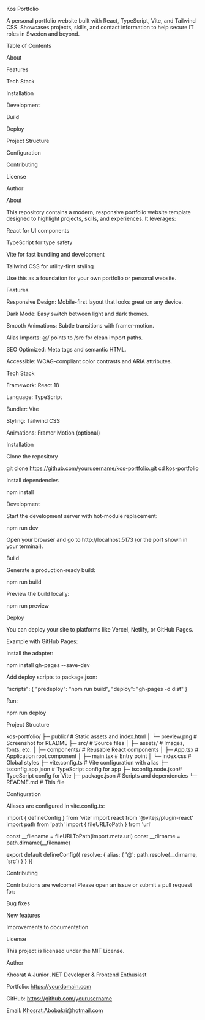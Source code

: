 Kos Portfolio



A personal portfolio website built with React, TypeScript, Vite, and Tailwind CSS. Showcases projects, skills, and contact information to help secure IT roles in Sweden and beyond.

Table of Contents

About

Features

Tech Stack

Installation

Development

Build

Deploy

Project Structure

Configuration

Contributing

License

Author

About

This repository contains a modern, responsive portfolio website template designed to highlight projects, skills, and experiences. It leverages:

React for UI components

TypeScript for type safety

Vite for fast bundling and development

Tailwind CSS for utility-first styling

Use this as a foundation for your own portfolio or personal website.

Features

Responsive Design: Mobile-first layout that looks great on any device.

Dark Mode: Easy switch between light and dark themes.

Smooth Animations: Subtle transitions with framer-motion.

Alias Imports: @/ points to /src for clean import paths.

SEO Optimized: Meta tags and semantic HTML.

Accessible: WCAG-compliant color contrasts and ARIA attributes.

Tech Stack

Framework: React 18

Language: TypeScript

Bundler: Vite

Styling: Tailwind CSS

Animations: Framer Motion (optional)

Installation

Clone the repository

git clone https://github.com/yourusername/kos-portfolio.git
cd kos-portfolio

Install dependencies

npm install

Development

Start the development server with hot-module replacement:

npm run dev

Open your browser and go to http://localhost:5173 (or the port shown in your terminal).

Build

Generate a production-ready build:

npm run build

Preview the build locally:

npm run preview

Deploy

You can deploy your site to platforms like Vercel, Netlify, or GitHub Pages.

Example with GitHub Pages:

Install the adapter:

npm install gh-pages --save-dev

Add deploy scripts to package.json:

"scripts": {
  "predeploy": "npm run build",
  "deploy": "gh-pages -d dist"
}

Run:

npm run deploy

Project Structure

kos-portfolio/
├─ public/           # Static assets and index.html
│  └─ preview.png    # Screenshot for README
├─ src/              # Source files
│  ├─ assets/        # Images, fonts, etc.
│  ├─ components/    # Reusable React components
│  ├─ App.tsx        # Application root component
│  ├─ main.tsx       # Entry point
│  └─ index.css      # Global styles
├─ vite.config.ts    # Vite configuration with alias
├─ tsconfig.app.json # TypeScript config for app
├─ tsconfig.node.json# TypeScript config for Vite
├─ package.json      # Scripts and dependencies
└─ README.md         # This file

Configuration

Aliases are configured in vite.config.ts:

import { defineConfig } from 'vite'
import react from '@vitejs/plugin-react'
import path from 'path'
import { fileURLToPath } from 'url'

const __filename = fileURLToPath(import.meta.url)
const __dirname = path.dirname(__filename)

export default defineConfig({
  resolve: {
    alias: {
      '@': path.resolve(__dirname, 'src')
    }
  }
})

Contributing

Contributions are welcome! Please open an issue or submit a pull request for:

Bug fixes

New features

Improvements to documentation

License

This project is licensed under the MIT License.

Author

Khosrat A.Junior .NET Developer & Frontend Enthusiast

Portfolio: https://yourdomain.com

GitHub: https://github.com/yourusername

Email: Khosrat.Abobakri@hotmail.com


